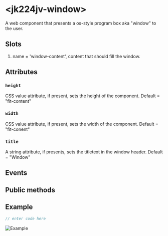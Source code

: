 # &lt;jk224jv-window&gt;

A web component that presents a os-style program box aka "window" to the user.

## Slots

1. name = 'window-content', content that should fill the window.

## Attributes

### `height`

CSS value attribute, if present, sets the height of the component.
Default = "fit-content"

### `width`

CSS value attribute, if present, sets the width of the component.
Default = "fit-conent"

### `title`

A string attribute, if presents, sets the titletext in the window header.
Default = "Window"

## Events

## Public methods

## Example

```javascript
// enter code here
```

![Example](./images/example.gif)
